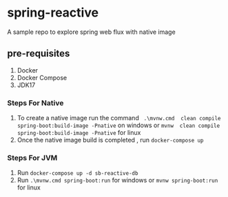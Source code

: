 # spring-reactive
A sample repo to explore spring web flux with native image

## pre-requisites
1. Docker
2. Docker Compose
3. JDK17

### Steps For Native
1. To create a native image run the command ` .\mvnw.cmd  clean compile spring-boot:build-image -Pnative` on windows or `mvnw  clean compile spring-boot:build-image -Pnative` for linux
2. Once the native image build is completed , run `docker-compose up`
### Steps For JVM
1. Run `docker-compose up -d sb-reactive-db`
2. Run `.\mvnw.cmd spring-boot:run` for windows or `mvnw spring-boot:run` for linux
